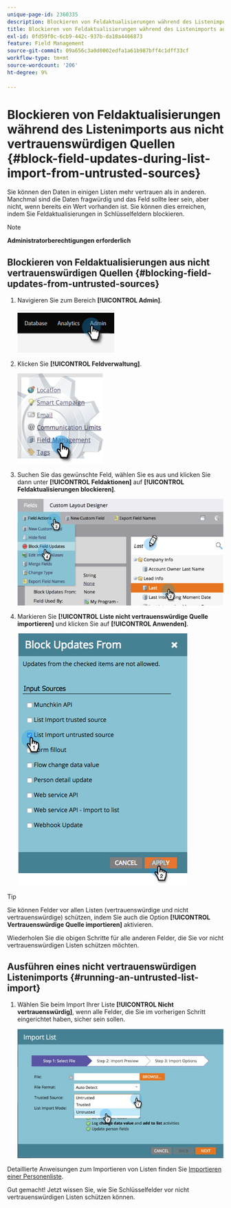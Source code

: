 ```yaml
---
unique-page-id: 2360335
description: Blockieren von Feldaktualisierungen während des Listenimports aus nicht vertrauenswürdigen Quellen - Marketo-Dokumente - Produktdokumentation
title: Blockieren von Feldaktualisierungen während des Listenimports aus nicht vertrauenswürdigen Quellen
exl-id: 0fd59f0c-6cb9-442c-937b-da18a4466873
feature: Field Management
source-git-commit: 09a656c3a0d0002edfa1a61b987bff4c1dff33cf
workflow-type: tm+mt
source-wordcount: '206'
ht-degree: 9%

---
```


# Blockieren von Feldaktualisierungen während des Listenimports aus nicht vertrauenswürdigen Quellen {#block-field-updates-during-list-import-from-untrusted-sources}

Sie können den Daten in einigen Listen mehr vertrauen als in anderen. Manchmal sind die Daten fragwürdig und das Feld sollte leer sein, aber nicht, wenn bereits ein Wert vorhanden ist. Sie können dies erreichen, indem Sie Feldaktualisierungen in Schlüsselfeldern blockieren.

>[!NOTE]
>
>**Administratorberechtigungen erforderlich**

## Blockieren von Feldaktualisierungen aus nicht vertrauenswürdigen Quellen {#blocking-field-updates-from-untrusted-sources}

1. Navigieren Sie zum Bereich **[!UICONTROL Admin]**.

   ![](assets/blocking-field-updates-from-untrusted-sources-1.png)

1. Klicken Sie **[!UICONTROL Feldverwaltung]**.

   ![](assets/blocking-field-updates-from-untrusted-sources-2.png)

1. Suchen Sie das gewünschte Feld, wählen Sie es aus und klicken Sie dann unter **[!UICONTROL Feldaktionen]** auf **[!UICONTROL Feldaktualisierungen blockieren]**.

   ![](assets/blocking-field-updates-from-untrusted-sources-3.png)

1. Markieren Sie **[!UICONTROL Liste nicht vertrauenswürdige Quelle importieren]** und klicken Sie auf **[!UICONTROL Anwenden]**.

   ![](assets/blocking-field-updates-from-untrusted-sources-4.png)

>[!TIP]
>
>Sie können Felder vor allen Listen (vertrauenswürdige und nicht vertrauenswürdige) schützen, indem Sie auch die Option **[!UICONTROL Vertrauenswürdige Quelle importieren]** aktivieren.

Wiederholen Sie die obigen Schritte für alle anderen Felder, die Sie vor nicht vertrauenswürdigen Listen schützen möchten.

## Ausführen eines nicht vertrauenswürdigen Listenimports {#running-an-untrusted-list-import}

1. Wählen Sie beim Import Ihrer Liste **[!UICONTROL Nicht vertrauenswürdig]**, wenn alle Felder, die Sie im vorherigen Schritt eingerichtet haben, sicher sein sollen.

   ![](assets/blocking-field-updates-from-untrusted-sources-5.png)

Detaillierte Anweisungen zum Importieren von Listen finden Sie [Importieren einer Personenliste](/help/marketo/getting-started/quick-wins/import-a-list-of-people.md).

Gut gemacht! Jetzt wissen Sie, wie Sie Schlüsselfelder vor nicht vertrauenswürdigen Listen schützen können.
